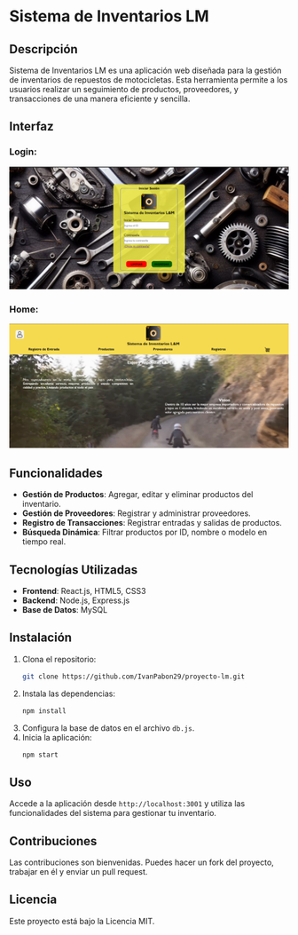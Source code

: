 # Sistema de Inventarios LM

## Descripción

Sistema de Inventarios LM es una aplicación web diseñada para la gestión de inventarios de repuestos de motocicletas. Esta herramienta permite a los usuarios realizar un seguimiento de productos, proveedores, y transacciones de una manera eficiente y sencilla.

## Interfaz

### Login:
![alt text](src/img/screenshots/login.png)

### Home:
![alt text](src/img/screenshots/home.png)

## Funcionalidades

- **Gestión de Productos**: Agregar, editar y eliminar productos del inventario.
- **Gestión de Proveedores**: Registrar y administrar proveedores.
- **Registro de Transacciones**: Registrar entradas y salidas de productos.
- **Búsqueda Dinámica**: Filtrar productos por ID, nombre o modelo en tiempo real.

## Tecnologías Utilizadas

- **Frontend**: React.js, HTML5, CSS3
- **Backend**: Node.js, Express.js
- **Base de Datos**: MySQL

## Instalación

1. Clona el repositorio:
    ```bash
    git clone https://github.com/IvanPabon29/proyecto-lm.git
    ```
2. Instala las dependencias:
    ```bash
    npm install
    ```
3. Configura la base de datos en el archivo `db.js`.
4. Inicia la aplicación:
    ```bash
    npm start
    ```

## Uso

Accede a la aplicación desde `http://localhost:3001` y utiliza las funcionalidades del sistema para gestionar tu inventario.

## Contribuciones

Las contribuciones son bienvenidas. Puedes hacer un fork del proyecto, trabajar en él y enviar un pull request.

## Licencia

Este proyecto está bajo la Licencia MIT.

